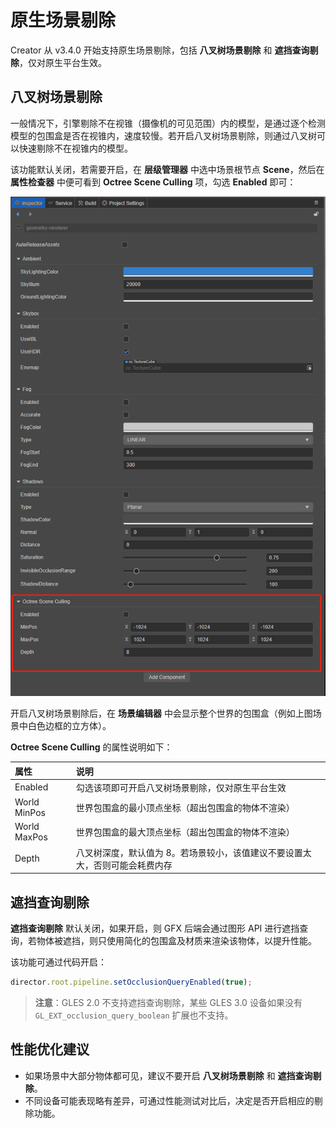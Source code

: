 # 原生场景剔除

Creator 从 v3.4.0 开始支持原生场景剔除，包括 **八叉树场景剔除** 和 **遮挡查询剔除**，仅对原生平台生效。

## 八叉树场景剔除

一般情况下，引擎剔除不在视锥（摄像机的可见范围）内的模型，是通过逐个检测模型的包围盒是否在视锥内，速度较慢。若开启八叉树场景剔除，则通过八叉树可以快速剔除不在视锥内的模型。

该功能默认关闭，若需要开启，在 **层级管理器** 中选中场景根节点 **Scene**，然后在 **属性检查器** 中便可看到 **Octree Scene Culling** 项，勾选 **Enabled** 即可：

![octree scene culling](./native-scene-culling/octree-scene-culling.png)

开启八叉树场景剔除后，在 **场景编辑器** 中会显示整个世界的包围盒（例如上图场景中白色边框的立方体）。

**Octree Scene Culling** 的属性说明如下：

| 属性 | 说明 |
| :-- | :-- |
| Enabled       | 勾选该项即可开启八叉树场景剔除，仅对原生平台生效 |
| World MinPos  | 世界包围盒的最小顶点坐标（超出包围盒的物体不渲染） |
| World MaxPos  | 世界包围盒的最大顶点坐标（超出包围盒的物体不渲染） |
| Depth         | 八叉树深度，默认值为 8。若场景较小，该值建议不要设置太大，否则可能会耗费内存 |

## 遮挡查询剔除

**遮挡查询剔除** 默认关闭，如果开启，则 GFX 后端会通过图形 API 进行遮挡查询，若物体被遮挡，则只使用简化的包围盒及材质来渲染该物体，以提升性能。

该功能可通过代码开启：

```ts
director.root.pipeline.setOcclusionQueryEnabled(true);
```

> **注意**：GLES 2.0 不支持遮挡查询剔除，某些 GLES 3.0 设备如果没有 `GL_EXT_occlusion_query_boolean` 扩展也不支持。

## 性能优化建议

- 如果场景中大部分物体都可见，建议不要开启 **八叉树场景剔除** 和 **遮挡查询剔除**。
- 不同设备可能表现略有差异，可通过性能测试对比后，决定是否开启相应的剔除功能。
